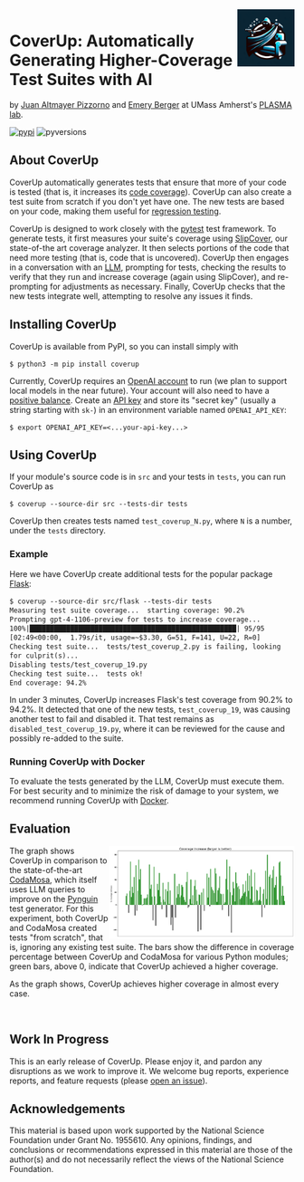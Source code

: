 <img src="images/logo.png?raw=True" align="right" width="20%"/>

# CoverUp: Automatically Generating Higher-Coverage Test Suites with AI

by [Juan Altmayer Pizzorno](https://jaltmayerpizzorno.github.io) and [Emery Berger](https://emeryberger.com)
at UMass Amherst's [PLASMA lab](https://plasma-umass.org/).

[![pypi](https://img.shields.io/pypi/v/coverup?color=blue)](https://pypi.org/project/coverup/)
![pyversions](https://img.shields.io/pypi/pyversions/coverup)

## About CoverUp
CoverUp automatically generates tests that ensure that more of your code is tested
(that is, it increases its [code coverage](https://en.wikipedia.org/wiki/Code_coverage)).
CoverUp can also create a test suite from scratch if you don't yet have one.
The new tests are based on your code, making them useful for [regression testing](https://en.wikipedia.org/wiki/Regression_testing).

CoverUp is designed to work closely with the [pytest](https://docs.pytest.org/en/latest/) test framework.
To generate tests, it first measures your suite's coverage using [SlipCover](https://github.com/plasma-umass/slipcover), our state-of-the art coverage analyzer.
It then selects portions of the code that need more testing (that is, code that is uncovered).
CoverUp then engages in a conversation with an [LLM](https://en.wikipedia.org/wiki/Large_language_model),
prompting for tests, checking the results to verify that they run and increase coverage (again using SlipCover), and re-prompting for adjustments as necessary.
Finally, CoverUp checks that the new tests integrate well, attempting to resolve any issues it finds.

## Installing CoverUp

CoverUp is available from PyPI, so you can install simply with
```shell
$ python3 -m pip install coverup
```

Currently, CoverUp requires an [OpenAI account](https://platform.openai.com/signup) to run (we plan to support local models in the near future).
Your account will also need to have a [positive balance](https://platform.openai.com/account/usage).
Create an [API key](https://platform.openai.com/api-keys) and store its "secret key" (usually a
string starting with `sk-`) in an environment variable named `OPENAI_API_KEY`:
```shell
$ export OPENAI_API_KEY=<...your-api-key...>
```

## Using CoverUp

If your module's source code is in `src` and your tests in `tests`, you can run CoverUp as
```shell
$ coverup --source-dir src --tests-dir tests
```
CoverUp then creates tests named `test_coverup_N.py`, where `N` is a number, under the `tests` directory.

### Example

Here we have CoverUp create additional tests for the popular package [Flask](https://flask.palletsprojects.com/):
```
$ coverup --source-dir src/flask --tests-dir tests
Measuring test suite coverage...  starting coverage: 90.2%
Prompting gpt-4-1106-preview for tests to increase coverage...
100%|███████████████████████████████████████████████████| 95/95 [02:49<00:00,  1.79s/it, usage=~$3.30, G=51, F=141, U=22, R=0]
Checking test suite...  tests/test_coverup_2.py is failing, looking for culprit(s)...
Disabling tests/test_coverup_19.py
Checking test suite...  tests ok!
End coverage: 94.2%
```
In under 3 minutes, CoverUp increases Flask's test coverage from 90.2% to 94.2%.
It detected that one of the new tests, `test_coverup_19`, was causing another test
to fail and disabled it.
That test remains as `disabled_test_coverup_19.py`, where it can be reviewed for the cause
and possibly re-added to the suite.

### Running CoverUp with Docker

To evaluate the tests generated by the LLM, CoverUp must execute them.
For best security and to minimize the risk of damage to your system, we recommend
running CoverUp with [Docker](https://www.docker.com/).

## Evaluation

<img src="images/comparison.png?raw=True" align="right" width="65%"/>

The graph shows CoverUp in comparison to the state-of-the-art [CodaMosa](https://www.carolemieux.com/codamosa_icse23.pdf),
which itself uses LLM queries to improve on the [Pynguin](https://github.com/se2p/pynguin) test generator.
For this experiment, both CoverUp and CodaMosa created tests "from scratch", that is, ignoring any existing test suite.
The bars show the difference in coverage percentage between CoverUp and CodaMosa for various Python modules;
green bars, above 0, indicate that CoverUp achieved a higher coverage.

As the graph shows, CoverUp achieves higher coverage in almost every case.

<br/>

## Work In Progress

This is an early release of CoverUp.
Please enjoy it, and pardon any disruptions as we work to improve it. We welcome bug reports, experience reports, and feature requests (please [open an issue](https://github.com/plasma-umass/coverup/issues/new)).

## Acknowledgements
This material is based upon work supported by the National Science
Foundation under Grant No. 1955610. Any opinions, findings, and
conclusions or recommendations expressed in this material are those of
the author(s) and do not necessarily reflect the views of the National
Science Foundation.
